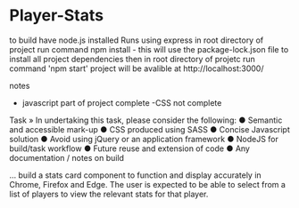 # Player-Stats
to build have node.js installed
Runs using express in root directory of project run command npm install - this will use the package-lock.json file to install all project dependencies then 
in root directory of projetc run command 'npm start' project will be avalible at http://localhost:3000/

notes
- javascript part of project complete
-CSS not complete


Task »
In undertaking this task, please consider the following:
● Semantic and accessible mark-up
● CSS produced using SASS
● Concise Javascript solution
● Avoid using jQuery or an application framework
● NodeJS for build/task workflow
● Future reuse and extension of code
● Any documentation / notes on build


… build a stats card component to function and display accurately in Chrome,
Firefox and Edge. The user is expected to be able to select from a list of players to
view the relevant stats for that player.

